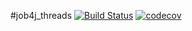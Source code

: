 #job4j_threads
[![Build Status](https://travis-ci.com/ListerioAxxe/job4j_threads.svg?branch=master)](https://travis-ci.com/ListerioAxxe/job4j_threads)
[![codecov](https://codecov.io/gh/ListerioAxxe/job4j_threads/branch/master/graph/badge.svg?token=5LOTAJ5S8N)](https://codecov.io/gh/ListerioAxxe/job4j_threads)